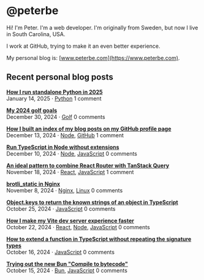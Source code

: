 # @peterbe

Hi! I'm Peter. I'm a web developer. I'm originally from Sweden, but now I live in South Carolina, USA.

I work at GitHub, trying to make it an even better experience.

My personal blog is: [www.peterbe.com](https://www.peterbe.com).

## Recent personal blog posts

<!-- blog posts -->
[**How I run standalone Python in 2025**](https://www.peterbe.com/plog/run-standalone-python-2025)<br>
January 14, 2025 &middot; [Python](https://www.peterbe.com/oc-Python) 1 comment

[**My 2024 golf goals**](https://www.peterbe.com/plog/my-2024-golf-goals)<br>
December 30, 2024 &middot; [Golf](https://www.peterbe.com/oc-Golf) 0 comments

[**How I built an index of my blog posts on my GitHub profile page**](https://www.peterbe.com/plog/index-of-blog-posts-github-profile-page)<br>
December 13, 2024 &middot; [Node](https://www.peterbe.com/oc-Node), [GitHub](https://www.peterbe.com/oc-GitHub) 1 comment

[**Run TypeScript in Node without extensions**](https://www.peterbe.com/plog/run-typescript-in-node-without-extensions)<br>
December 10, 2024 &middot; [Node](https://www.peterbe.com/oc-Node), [JavaScript](https://www.peterbe.com/oc-JavaScript) 0 comments

[**An ideal pattern to combine React Router with TanStack Query**](https://www.peterbe.com/plog/ideal-pattern-react-router-with-tanstackreact-query)<br>
November 18, 2024 &middot; [React](https://www.peterbe.com/oc-React), [JavaScript](https://www.peterbe.com/oc-JavaScript) 1 comment

[**brotli_static in Nginx**](https://www.peterbe.com/plog/brotli_static-in-nginx)<br>
November 8, 2024 &middot; [Nginx](https://www.peterbe.com/oc-Nginx), [Linux](https://www.peterbe.com/oc-Linux) 0 comments

[**Object.keys to return the known strings of an object in TypeScript**](https://www.peterbe.com/plog/object.keys-known-strings-object-ts)<br>
October 25, 2024 &middot; [JavaScript](https://www.peterbe.com/oc-JavaScript) 0 comments

[**How I make my Vite dev server experience faster**](https://www.peterbe.com/plog/vite-dev-server-experience-faster)<br>
October 22, 2024 &middot; [React](https://www.peterbe.com/oc-React), [Node](https://www.peterbe.com/oc-Node), [JavaScript](https://www.peterbe.com/oc-JavaScript) 0 comments

[**How to extend a function in TypeScript without repeating the signature types**](https://www.peterbe.com/plog/extend-function-typescript-same-signature-types)<br>
October 16, 2024 &middot; [JavaScript](https://www.peterbe.com/oc-JavaScript) 0 comments

[**Trying out the new Bun "Compile to bytecode"**](https://www.peterbe.com/plog/trying-bun-compile-to-bytecode)<br>
October 15, 2024 &middot; [Bun](https://www.peterbe.com/oc-Bun), [JavaScript](https://www.peterbe.com/oc-JavaScript) 0 comments
<!-- /blog posts -->
